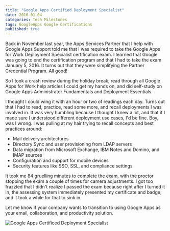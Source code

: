 ```yaml
---
title: "Google Apps Certified Deployment Specialist"
date: 2016-01-04
categories: Tech Milestones
tags: GoogleApps Google Certifications
published: true
---
```


Back in November last year, the Apps Services Partner that I help with Google Apps Support told me that I was required to take the Google Apps for Work Deployment Specialist certification exam. I learned that Google was going to end the certification program and that I had to take the exam January 5, 2016. It turns out that they were simplifying the Partner Credential Program. All good!

So I took a crash review during the holiday break, read through all Google Apps for Work help articles I could get my hands on, and did self-study on Google Apps Administrator Fundamentals and Deployment Essentials.

I thought I could wing it with an hour or two of readings each day. Turns out that I had to read, practice, read some more, and recall deployments I was involved in. It was very humbling because I thought I knew a lot, and that if I made sure I understood different deployment use cases, I'd be fine. Boy, was I wrong. I was pulling at my hair trying to recall concepts and best practices around:
- Mail delivery architectures
- Directory Sync and user provisioning from LDAP servers
- Data migration from Microsoft Exchange, IBM Notes and Domino, and IMAP sources
- Configuration and support for mobile devices
- Security features like SSO, SSL, and compliance settings

It took me 84 gruelling minutes to complete the exam, with the proctor stopping the exam a couple of times for camera adjustments. I got too frazzled that I didn't realize I passed the exam because right after I turned it in, the assessing system immediately presented my certificate and badge; and it took a while for that to sink in.

Let me know if your company wants to transition to using Google Apps as your email, collaboration, and productivity solution.

![Google Apps Certificed Deployment Specialist](https://3.bp.blogspot.com/-MWRfZplknOQ/WPMB7-YcYHI/AAAAAAAAcN0/B9rseAcF4kIavzFPV6p9EIEFyPNP7cxhACLcB/s1600/cert.jpg)
